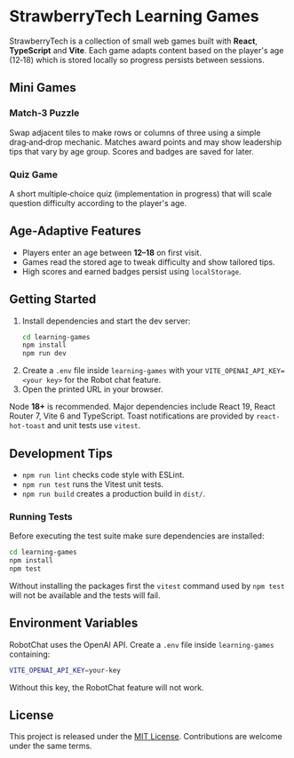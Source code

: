 # StrawberryTech Learning Games

StrawberryTech is a collection of small web games built with **React**, **TypeScript** and **Vite**. Each game adapts content based on the player's age (12‑18) which is stored locally so progress persists between sessions.

## Mini Games

### Match‑3 Puzzle
Swap adjacent tiles to make rows or columns of three using a simple drag‑and‑drop mechanic. Matches award points and may show leadership tips that vary by age group. Scores and badges are saved for later.

### Quiz Game
A short multiple‑choice quiz (implementation in progress) that will scale question difficulty according to the player's age.

## Age‑Adaptive Features
- Players enter an age between **12–18** on first visit.
- Games read the stored age to tweak difficulty and show tailored tips.
- High scores and earned badges persist using `localStorage`.

## Getting Started
1. Install dependencies and start the dev server:
   ```bash
   cd learning-games
   npm install
   npm run dev
   ```
2. Create a `.env` file inside `learning-games` with your
   `VITE_OPENAI_API_KEY=<your key>` for the Robot chat feature.
3. Open the printed URL in your browser.

Node **18+** is recommended. Major dependencies include React 19, React Router 7, Vite 6 and TypeScript. Toast notifications are provided by `react-hot-toast` and unit tests use `vitest`.

## Development Tips
- `npm run lint` checks code style with ESLint.
- `npm run test` runs the Vitest unit tests.
- `npm run build` creates a production build in `dist/`.

### Running Tests

Before executing the test suite make sure dependencies are installed:

```bash
cd learning-games
npm install
npm test
```

Without installing the packages first the `vitest` command used by
`npm test` will not be available and the tests will fail.

## Environment Variables
RobotChat uses the OpenAI API. Create a `.env` file inside `learning-games` containing:

```bash
VITE_OPENAI_API_KEY=your-key
```

Without this key, the RobotChat feature will not work.

## License
This project is released under the [MIT License](LICENSE). Contributions are welcome under the same terms.
